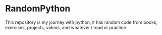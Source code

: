 # RandomPython
This repository is my journey with python, it has random code from books, exercises, projects, videos, and whatever I read or practice.
